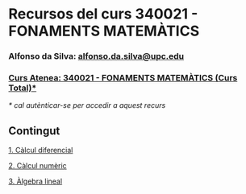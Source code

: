 # Recursos del curs 340021 - FONAMENTS MATEMÀTICS

### Alfonso da Silva: [alfonso.da.silva@upc.edu](mailto:alfonso.da.silva@upc.edu)

### [Curs Atenea: 340021 - FONAMENTS MATEMÀTICS (Curs Total)*](https://atenea.upc.edu/course/view.php?id=75749)

*\* cal autènticar-se per accedir a aquest recurs*

## Contingut

[1\. Càlcul diferencial](./1_calcul_diferencial/README.md)

[2\. Càlcul numèric](./2_calcul_numeric/README.md)

[3\. Àlgebra lineal](./3_algebra_lineal/README.md)
